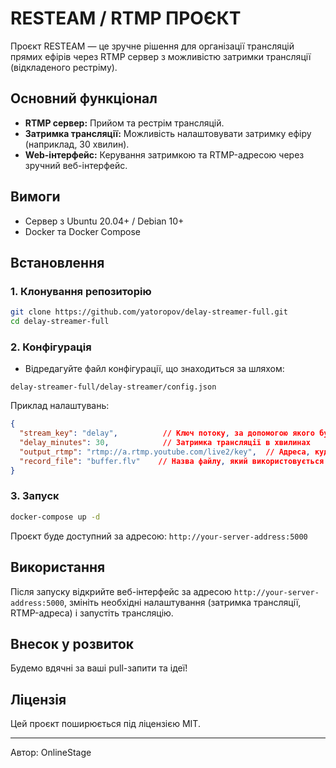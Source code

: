 



# RESTEAM / RTMP ПРОЄКТ

Проєкт RESTEAM — це зручне рішення для організації трансляцій прямих ефірів через RTMP сервер з можливістю затримки трансляції (відкладеного рестріму).

## Основний функціонал

- **RTMP сервер:** Прийом та рестрім трансляцій.
- **Затримка трансляції:** Можливість налаштовувати затримку ефіру (наприклад, 30 хвилин).
- **Web-інтерфейс:** Керування затримкою та RTMP-адресою через зручний веб-інтерфейс.

## Вимоги

- Сервер з Ubuntu 20.04+ / Debian 10+
- Docker та Docker Compose

## Встановлення

### 1. Клонування репозиторію

```bash
git clone https://github.com/yatoropov/delay-streamer-full.git
cd delay-streamer-full
```

### 2. Конфігурація

- Відредагуйте файл конфігурації, що знаходиться за шляхом:

```
delay-streamer-full/delay-streamer/config.json
```

Приклад налаштувань:

```json
{
  "stream_key": "delay",          // Ключ потоку, за допомогою якого буде прийматися RTMP-потік
  "delay_minutes": 30,            // Затримка трансляції в хвилинах
  "output_rtmp": "rtmp://a.rtmp.youtube.com/live2/key",  // Адреса, куди буде відправлятись затриманий потік
  "record_file": "buffer.flv"    // Назва файлу, який використовується для тимчасового зберігання трансляції
}
```

### 3. Запуск

```bash
docker-compose up -d
```

Проєкт буде доступний за адресою: `http://your-server-address:5000`

## Використання

Після запуску відкрийте веб-інтерфейс за адресою `http://your-server-address:5000`, змініть необхідні налаштування (затримка трансляції, RTMP-адреса) і запустіть трансляцію.

## Внесок у розвиток

Будемо вдячні за ваші pull-запити та ідеї!

## Ліцензія

Цей проєкт поширюється під ліцензією MIT.

---
Автор: OnlineStage
